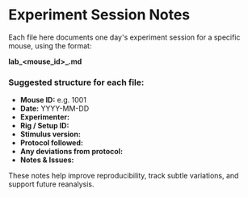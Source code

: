 # Experiment Session Notes

Each file here documents one day's experiment session for a specific mouse, using the format:

**lab_<mouse_id>_<YYYY-MM-DD>.md**

### Suggested structure for each file:

- **Mouse ID:** e.g. 1001
- **Date:** YYYY-MM-DD
- **Experimenter:**
- **Rig / Setup ID:**
- **Stimulus version:**
- **Protocol followed:**
- **Any deviations from protocol:**
- **Notes & Issues:**

These notes help improve reproducibility, track subtle variations, and support future reanalysis.